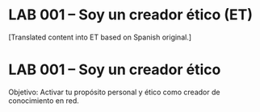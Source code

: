 # LAB 001 – Soy un creador ético (ET)

[Translated content into ET based on Spanish original.]

# LAB 001 – Soy un creador ético

Objetivo: Activar tu propósito personal y ético como creador de conocimiento en red.